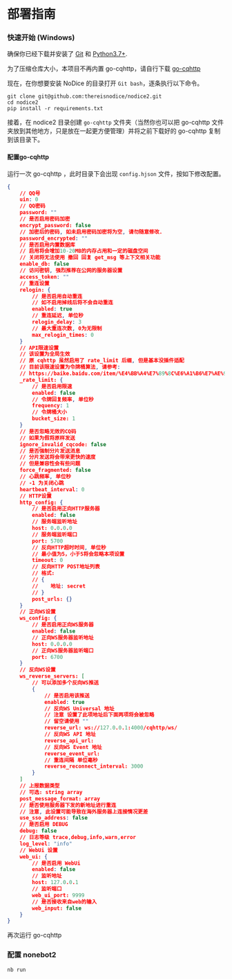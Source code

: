 # 部署指南

### 快速开始 (Windows)

确保你已经下载并安装了 [Git](https://git-scm.com/) 和 [Python3.7+](https://www.python.org/).

为了压缩仓库大小，本项目不再内置 go-cqhttp，请自行下载 [go-cqhttp](https://github.com/Mrs4s/go-cqhttp/releases)

现在，在你想要安装 NoDice 的目录打开 `Git bash`，逐条执行以下命令。

```
git clone git@github.com:thereisnodice/nodice2.git
cd nodice2
pip install -r requirements.txt
```

接着，在 nodice2 目录创建 `go-cqhttp` 文件夹（当然你也可以把 go-cqhttp 文件夹放到其他地方，只是放在一起更方便管理）并将之前下载好的 go-cqhttp 复制到该目录下。

#### 配置go-cqhttp

运行一次 go-cqhttp ，此时目录下会出现 `config.hjson` 文件，按如下修改配置。

```json
{
    // QQ号
    uin: 0
    // QQ密码
    password: ""
    // 是否启用密码加密
    encrypt_password: false
    // 加密后的密码, 如未启用密码加密将为空, 请勿随意修改.
    password_encrypted: ""
    // 是否启用内置数据库
    // 启用将会增加10-20MB的内存占用和一定的磁盘空间
    // 关闭将无法使用 撤回 回复 get_msg 等上下文相关功能
    enable_db: false
    // 访问密钥, 强烈推荐在公网的服务器设置
    access_token: ""
    // 重连设置
    relogin: {
        // 是否启用自动重连
        // 如不启用掉线后将不会自动重连
        enabled: true
        // 重连延迟, 单位秒
        relogin_delay: 3
        // 最大重连次数, 0为无限制
        max_relogin_times: 0
    }
    // API限速设置
    // 该设置为全局生效
    // 原 cqhttp 虽然启用了 rate_limit 后缀, 但是基本没插件适配
    // 目前该限速设置为令牌桶算法, 请参考: 
    // https://baike.baidu.com/item/%E4%BB%A4%E7%89%8C%E6%A1%B6%E7%AE%97%E6%B3%95/6597000?fr=aladdin
    _rate_limit: {
        // 是否启用限速
        enabled: false
        // 令牌回复频率, 单位秒
        frequency: 1
        // 令牌桶大小
        bucket_size: 1
    }
    // 是否忽略无效的CQ码
    // 如果为假将原样发送
    ignore_invalid_cqcode: false
    // 是否强制分片发送消息
    // 分片发送将会带来更快的速度
    // 但是兼容性会有些问题
    force_fragmented: false
    // 心跳频率, 单位秒
    // -1 为关闭心跳
    heartbeat_interval: 0
    // HTTP设置
    http_config: {
        // 是否启用正向HTTP服务器
        enabled: false
        // 服务端监听地址
        host: 0.0.0.0
        // 服务端监听端口
        port: 5700
        // 反向HTTP超时时间, 单位秒
        // 最小值为5，小于5将会忽略本项设置
        timeout: 0
        // 反向HTTP POST地址列表
        // 格式: 
        // {
        //    地址: secret
        // }
        post_urls: {}
    }
    // 正向WS设置
    ws_config: {
        // 是否启用正向WS服务器
        enabled: false
        // 正向WS服务器监听地址
        host: 0.0.0.0
        // 正向WS服务器监听端口
        port: 6700
    }
    // 反向WS设置
    ws_reverse_servers: [
        // 可以添加多个反向WS推送
        {
            // 是否启用该推送
            enabled: true
            // 反向WS Universal 地址
            // 注意 设置了此项地址后下面两项将会被忽略
            // 留空请使用 ""
            reverse_url: ws://127.0.0.1:4000/cqhttp/ws/
            // 反向WS API 地址
            reverse_api_url:
            // 反向WS Event 地址
            reverse_event_url:
            // 重连间隔 单位毫秒
            reverse_reconnect_interval: 3000
        }
    ]
    // 上报数据类型
    // 可选: string array
    post_message_format: array
    // 是否使用服务器下发的新地址进行重连
    // 注意, 此设置可能导致在海外服务器上连接情况更差
    use_sso_address: false
    // 是否启用 DEBUG
    debug: false
    // 日志等级 trace,debug,info,warn,error
    log_level: "info"
    // WebUi 设置
    web_ui: {
        // 是否启用 WebUi
        enabled: false
        // 监听地址
        host: 127.0.0.1
        // 监听端口
        web_ui_port: 9999
        // 是否接收来自web的输入
        web_input: false
    }
}
```

再次运行 go-cqhttp

### 配置 nonebot2

```
nb run
```